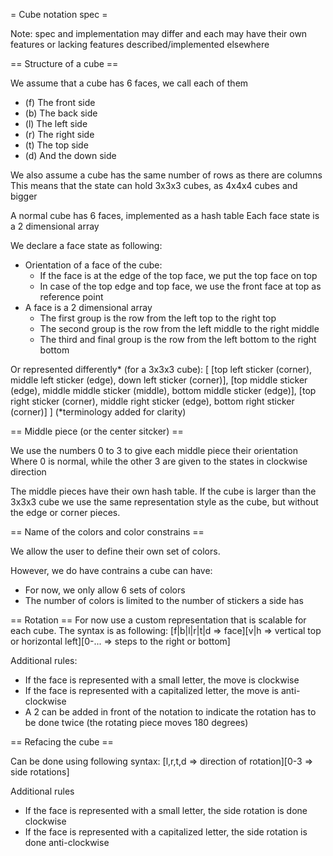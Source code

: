 = Cube notation spec =

Note: spec and implementation may differ and each may have their own features
      or lacking features described/implemented elsewhere

== Structure of a cube ==

We assume that a cube has 6 faces, we call each of them
- (f) The front side
- (b) The back side
- (l) The left side
- (r) The right side
- (t) The top side
- (d) And the down side

We also assume a cube has the same number of rows as there are columns
This means that the state can hold 3x3x3 cubes, as 4x4x4 cubes and bigger

A normal cube has 6 faces, implemented as a hash table
Each face state is a 2 dimensional array

We declare a face state as following:
- Orientation of a face of the cube:
  - If the face is at the edge of the top face, we put the top face on top
  - In case of the top edge and top face, we use the front face at top as reference point
- A face is a 2 dimensional array
  - The first group is the row from the left top to the right top
  - The second group is the row from the left middle to the right middle
  - The third and final group is the row from the left bottom to the right bottom

Or represented differently* (for a 3x3x3 cube):
[
  [top left sticker   (corner), middle left sticker (edge),     down left sticker (corner)],
  [top middle sticker (edge),   middle middle sticker (middle), bottom middle sticker (edge)],
  [top right sticker  (corner), middle right sticker (edge),    bottom right sticker (corner)]
]
(*terminology added for clarity)

== Middle piece (or the center sitcker) ==

We use the numbers 0 to 3 to give each middle piece their orientation
Where 0 is normal, while the other 3 are given to the states in clockwise direction

The middle pieces have their own hash table.
If the cube is larger than the 3x3x3 cube we use the same representation style as the cube,
but without the edge or corner pieces.

== Name of the colors and color constrains ==

We allow the user to define their own set of colors.

However, we do have contrains a cube can have:
- For now, we only allow 6 sets of colors
- The number of colors is limited to the number of stickers a side has

== Rotation ==
For now use a custom representation that is scalable for each cube.
The syntax is as following:
[f|b|l|r|t|d => face][v|h => vertical top or horizontal left][0-... => steps to the right or bottom]

Additional rules:
- If the face is represented with a small letter, the move is clockwise
- If the face is represented with a capitalized letter, the move is anti-clockwise
- A 2 can be added in front of the notation to indicate the rotation has to be done twice
  (the rotating piece moves 180 degrees)

== Refacing the cube ==

Can be done using following syntax:
[l,r,t,d => direction of rotation][0-3 => side rotations]

Additional rules
- If the face is represented with a small letter, the side rotation is done clockwise
- If the face is represented with a capitalized letter, the side rotation is done anti-clockwise
